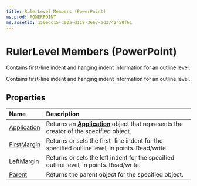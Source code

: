 ```yaml
---
title: RulerLevel Members (PowerPoint)
ms.prod: POWERPOINT
ms.assetid: 150edc15-d00a-d119-3667-ad3742450f61
---
```



# RulerLevel Members (PowerPoint)
Contains first-line indent and hanging indent information for an outline level. 

Contains first-line indent and hanging indent information for an outline level. 


## Properties



|**Name**|**Description**|
|:-----|:-----|
|[Application](rulerlevel-application-property-powerpoint.md)|Returns an  **[Application](application-object-powerpoint.md)** object that represents the creator of the specified object.|
|[FirstMargin](rulerlevel-firstmargin-property-powerpoint.md)|Returns or sets the first-line indent for the specified outline level, in points. Read/write.|
|[LeftMargin](rulerlevel-leftmargin-property-powerpoint.md)|Returns or sets the left indent for the specified outline level, in points. Read/write.|
|[Parent](rulerlevel-parent-property-powerpoint.md)|Returns the parent object for the specified object.|

